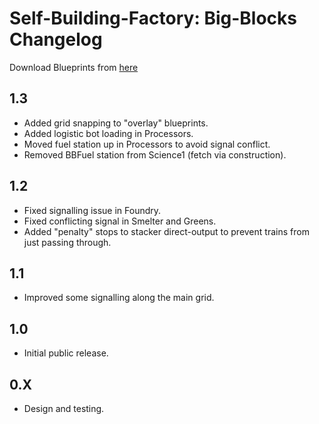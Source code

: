 # Self-Building-Factory: Big-Blocks Changelog

Download Blueprints from [here](https://github.com/bcwhite-code/brians-blueprints/releases/)

## 1.3

- Added grid snapping to "overlay" blueprints.
- Added logistic bot loading in Processors.
- Moved fuel station up in Processors to avoid signal conflict.
- Removed BBFuel station from Science1 (fetch via construction).

## 1.2

- Fixed signalling issue in Foundry.
- Fixed conflicting signal in Smelter and Greens.
- Added "penalty" stops to stacker direct-output to prevent trains from just passing through.

## 1.1

- Improved some signalling along the main grid.

## 1.0

- Initial public release.

## 0.X

- Design and testing.
